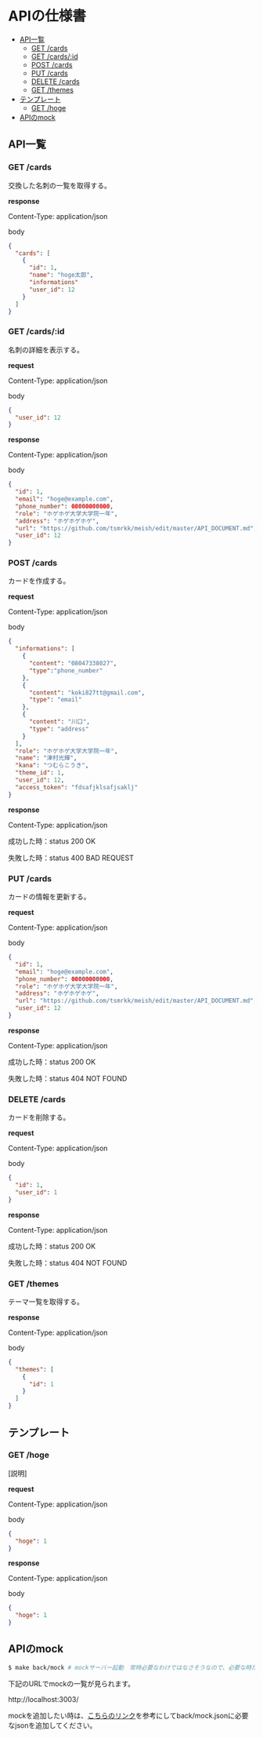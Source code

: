 # APIの仕様書

<!-- START doctoc generated TOC please keep comment here to allow auto update -->
<!-- DON'T EDIT THIS SECTION, INSTEAD RE-RUN doctoc TO UPDATE -->

- [API一覧](#api%E4%B8%80%E8%A6%A7)
  - [GET /cards](#get-cards)
  - [GET /cards/:id](#get-cardsid)
  - [POST /cards](#post-cards)
  - [PUT /cards](#put-cards)
  - [DELETE /cards](#delete-cards)
  - [GET /themes](#get-themes)
- [テンプレート](#%E3%83%86%E3%83%B3%E3%83%97%E3%83%AC%E3%83%BC%E3%83%88)
  - [GET /hoge](#get-hoge)
- [APIのmock](#api%E3%81%AEmock)

<!-- END doctoc generated TOC please keep comment here to allow auto update -->

## API一覧

### GET /cards

交換した名刺の一覧を取得する。

**response**

Content-Type: application/json

body  

```json
{
  "cards": [
    {
      "id": 1,
      "name": "hoge太郎",
      "informations"
      "user_id": 12
    }
  ]
}
```

### GET /cards/:id

名刺の詳細を表示する。

**request**

Content-Type: application/json

body
 
```json
{
  "user_id": 12
}
```

**response**

Content-Type: application/json

body  

```json
{
  "id": 1,
  "email": "hoge@example.com",
  "phone_number": 00000000000,
  "role": "ホゲホゲ大学大学院一年",
  "address": "ホゲホゲホゲ",
  "url": "https://github.com/tsmrkk/meish/edit/master/API_DOCUMENT.md",
  "user_id": 12
}
```

### POST /cards

カードを作成する。

**request**

Content-Type: application/json

body
 
```json
{
  "informations": [
    {
      "content": "08047338027",
      "type":"phone_number"
    }, 
    {
      "content": "koki827tt@gmail.com",
      "type": "email"
    },
    {
      "content": "川口",
      "type": "address"
    }
  ],
  "role": "ホゲホゲ大学大学院一年",
  "name": "津村光輝",
  "kana": "つむらこうき",
  "theme_id": 1,
  "user_id": 12,
  "access_token": "fdsafjklsafjsaklj"
}
```

**response**

Content-Type: application/json

成功した時：status 200 OK

失敗した時：status 400 BAD REQUEST

### PUT /cards

カードの情報を更新する。

**request**

Content-Type: application/json

body
 
```json
{
  "id": 1,
  "email": "hoge@example.com",
  "phone_number": 00000000000,
  "role": "ホゲホゲ大学大学院一年",
  "address": "ホゲホゲホゲ",
  "url": "https://github.com/tsmrkk/meish/edit/master/API_DOCUMENT.md",
  "user_id": 12
}
```

**response**

Content-Type: application/json

成功した時：status 200 OK

失敗した時：status 404 NOT FOUND	

### DELETE /cards

カードを削除する。

**request**

Content-Type: application/json

body
 
```json
{
  "id": 1,
  "user_id": 1
}
```

**response**

Content-Type: application/json

成功した時：status 200 OK

失敗した時：status 404 NOT FOUND	

### GET /themes

テーマ一覧を取得する。

**response**

Content-Type: application/json

body  

```json
{
  "themes": [
    {
      "id": 1
    }
  ]
}
```

## テンプレート

### GET /hoge

[説明]

**request**

Content-Type: application/json

body
 
```json
{
  "hoge": 1
}
```

**response**

Content-Type: application/json

body  

```json
{
  "hoge": 1
}
```

## APIのmock

```sh
$ make back/mock # mockサーバー起動　常時必要なわけではなさそうなので、必要な時だけ起動してください
```

下記のURLでmockの一覧が見られます。

http://localhost:3003/ 

mockを追加したい時は、[こちらのリンク](https://qiita.com/Lurium/items/313f8f770a710b5ed188)を参考にしてback/mock.jsonに必要なjsonを追加してください。
